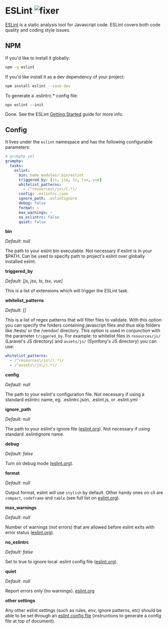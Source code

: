 # ESLint ![fixer](https://img.shields.io/badge/-fixer-informational)

[ESLint](https://eslint.org/) is a static analysis tool for Javascript code. ESLint covers both code quality and coding style issues.

## NPM

If you'd like to install it globally:

```bash
npm -g eslint
```

If you'd like install it as a dev dependency of your project:

```bash
npm install eslint --save-dev
```

To generate a .eslintrc.\* config file:

```
npx eslint --init
```

Done. See the ESLint [Getting Started](https://eslint.org/docs/user-guide/getting-started) guide for more info.

## Config

It lives under the `eslint` namespace and has the following configurable parameters:

```yaml
# grumphp.yml
grumphp:
  tasks:
    eslint:
      bin: node_modules/.bin/eslint
      triggered_by: [js, jsx, ts, tsx, vue]
      whitelist_patterns:
        - /^resources\/js\/(.*)/
      config: .eslintrc.json
      ignore_path: .eslintignore
      debug: false
      format: ~
      max_warnings: ~
      no_eslintrc: false
      quiet: false
```

**bin**

_Default: null_

The path to your eslint bin executable. Not necessary if eslint is in your $PATH. Can be used to specify path to project's eslint over globally installed eslint.

**triggered_by**

_Default: [js, jsx, ts, tsx, vue]_

This is a list of extensions which will trigger the ESLint task.

**whitelist_patterns**

_Default: []_

This is a list of regex patterns that will filter files to validate. With this option you can specify the folders containing javascript files and thus skip folders like /tests/ or the /vendor/ directory. This option is used in conjunction with the parameter `triggered_by`.
For example: to whitelist files in `resources/js/` (Laravel's JS directory) and `assets/js/` (Symfony's JS directory) you can use:

```yml
whitelist_patterns:
  - /^resources\/js\/(.*)/
  - /^assets\/js\/(.*)/
```

**config**

_Default: null_

The path to your eslint's configuration file. Not necessary if using a standard eslintrc name, eg. .eslintrc.json, .eslint.js, or .eslint.yml

**ignore_path**

_Default: null_

The path to your eslint's ignore file ([eslint.org](https://eslint.org/docs/user-guide/configuring/ignoring-code#using-an-alternate-file)). Not necessary if using standard .eslintignore name.

**debug**

_Default: false_

Turn on debug mode ([eslint.org](https://eslint.org/docs/user-guide/command-line-interface#debug)).

**format**

_Default: null_

Output format, eslint will use `stylish` by default. Other handy ones on cli are `compact`, `codeframe` and `table` (see full list on [eslint.org](https://eslint.org/docs/user-guide/formatters/)).

**max_warnings**

_Default: null_

Number of warnings (not errors) that are allowed before eslint exits with error status ([eslint.org](https://eslint.org/docs/user-guide/command-line-interface#max-warnings)).

**no_eslintrc**

_Default: false_

Set to true to ignore local .eslint config file ([eslint.org](https://eslint.org/docs/user-guide/command-line-interface#max-warnings)).

**quiet**

_Default: null_

Report errors only (no warnings). [eslint.org](https://eslint.org/docs/user-guide/command-line-interface#quiet)

**other settings**

Any other eslint settings (such as rules, env, ignore patterns, etc) should be able to be set through an [eslint config file](https://eslint.org/docs/user-guide/configuring) (instructions to generate a config file at top of document).

